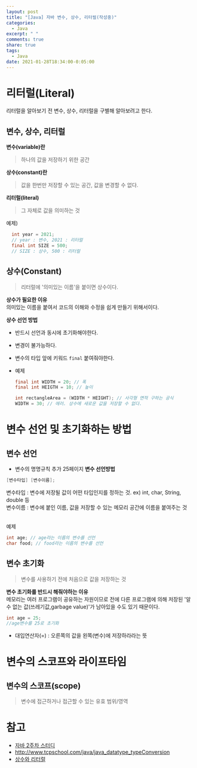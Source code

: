 ```yaml
---
layout: post
title: "[Java] 자바 변수, 상수, 리터럴(작성중)"
categories:
  - Java
excerpt: " "
comments: true
share: true
tags:
  - Java
date: 2021-01-28T18:34:00-0:05:00
---
```


# 리터럴(Literal)

리터럴을 알아보기 전 변수, 상수, 리터럴을 구별해 알아보려고 한다.

## 변수, 상수, 리터럴

**변수(variable)란**

> 하나의 값을 저장하기 위한 공간

**상수(constant)란**

> 값을 한번만 저장할 수 있는 공간, 값을 변경할 수 없다.

**리터럴(literal)**

> 그 자체로 값을 의미하는 것

예제)

```java
  int year = 2021;
  // year : 변수, 2021 : 리터럴
  final int SIZE = 500;
  // SIZE : 상수, 500 : 리터럴
```

## 상수(Constant)

> 리터럴에 '의미있는 이름'을 붙이면 상수이다.

**상수가 필요한 이유**<br>
의미있는 이름을 붙여서 코드의 이해와 수정을 쉽게 만들기 위해서이다.

**상수 선언 방법**<br>

- 반드시 선언과 동시에 초기화해야한다.
- 변경이 불가능하다.
- 변수의 타입 앞에 키워드 `final` 붙여줘야한다.
- 예제

  ```java
  final int WIDTH = 20; // 폭
  final int HEIGTH = 10; // 높이

  int rectangleArea = (WIDTH * HEIGHT); // 사각형 면적 구하는 공식
  WIDTH = 30; // 에러. 상수에 새로운 값을 저장할 수 없다.
  ```

# 변수 선언 및 초기화하는 방법

## 변수 선언

- 변수의 명명규칙 추가 25페이지
  **변수 선언방법**

```java
[변수타입] [변수이름];
```

변수타입 : 변수에 저장될 값이 어떤 타입인지를 정하는 것. ex) int, char, String, double 등<br>
변수이름 : 변수에 붙인 이름, 값을 저장할 수 있는 메모리 공간에 이름을 붙여주는 것<br><br>

예제

```java
int age; // age라는 이름의 변수를 선언
char food; // food라는 이름의 변수를 선언
```

## 변수 초기화

> 변수를 사용하기 전에 처음으로 값을 저장하는 것

**변수 초기화를 반드시 해줘야하는 이유**<br>
메모리는 여러 프로그램이 공유하는 자원이므로 전에 다른 프로그램에 의해 저장된 '알 수 없는 값(쓰레기값,garbage value)'가 남아있을 수도 있기 때문이다.

```java
int age = 25;
//age변수를 25로 초기화
```

- 대입연산자(=) : 오른쪽의 값을 왼쪽(변수)에 저장하라라는 뜻

# 변수의 스코프와 라이프타임

## 변수의 스코프(scope)

> 변수에 접근하거나 접근할 수 있는 유효 범위/영역

# 참고

- [자바 2주차 스터디](https://github.com/whiteship/live-study/issues/2)
- <http://www.tcpschool.com/java/java_datatype_typeConversion>
- [상수와 리터럴](https://mommoo.tistory.com/14)
